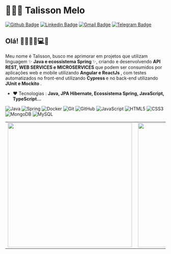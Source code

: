 # 👨🏾‍💻 Talisson Melo

[![Github Badge](https://img.shields.io/badge/-Github-000?style=flat-square&logo=Github&logoColor=white&link=https://github.com/TalissonMelo)](https://github.com/TalissonMelo)
[![Linkedin Badge](https://img.shields.io/badge/-LinkedIn-blue?style=flat-square&logo=Linkedin&logoColor=white&link=https://www.linkedin.com/in/talisson-rodrigues)](https://www.linkedin.com/in/talisson-rodrigues)
[![Gmail Badge](https://img.shields.io/badge/-Gmail-c14438?style=flat-square&logo=Gmail&logoColor=white&link=mailto:talissonmelorodrigues@gmail.com)](mailto:talissonmelorodrigues@gmail.com)
[![Telegram Badge](https://img.shields.io/badge/-Telegram-1ca0f1?style=flat-square&labelColor=1ca0f1&logo=telegram&logoColor=white&link=https://t.me/TalissonRodrigues)](https://t.me/TalissonRodrigues)

## Olá! 🤝👨🏽‍🎓💻😄 

Meu nome é Talisson, busco me aprimorar em projetos que utilizam linguagem ✨ <b> Java e ecossistema Spring </b> ✨, criando e desenvolvendo <b> API REST, WEB SERVICES e MICROSERVICES </b> que podem ser consumidos por aplicações web e mobile utilizando  <b> Angular e ReactJs </b>, com testes automatizados no front-end utilizando <b> Cypress </b> e no back-end utilizando <b> JUnit e Mockito </b> .
- :heart: Tecnologias : <b> Java, JPA Hibernate, Ecossistema Spring, JavaScript, TypeScript... </b>

![Java](https://img.shields.io/badge/-Java-007396?style=flat-square&logo=java)
![Spring](https://img.shields.io/badge/-Spring-6DB33F?style=flat-square&logo=spring&logoColor=white)
![Docker](https://img.shields.io/badge/-Docker-2496ED?style=flat-square&logo=docker&logoColor=white)
![Git](https://img.shields.io/badge/-Git-black?style=flat-square&logo=git)
![GitHub](https://img.shields.io/badge/-GitHub-181717?style=flat-square&logo=github)
![JavaScript](https://img.shields.io/badge/-JavaScript-black?style=flat-square&logo=javascript)
![HTML5](https://img.shields.io/badge/-HTML5-E34F26?style=flat-square&logo=html5&logoColor=white)
![CSS3](https://img.shields.io/badge/-CSS3-1572B6?style=flat-square&logo=css3)
![MongoDB](https://img.shields.io/badge/-MongoDB-black?style=flat-square&logo=mongodb)
![MySQL](https://img.shields.io/badge/-MySQL-4479A1?style=flat-square&logo=mysql&logoColor=white)

<center>
<table>
  <tr>
     <td><img width="390px" align="left" src="https://github-readme-stats.vercel.app/api?username=TalissonMelo&theme=dark&show_icons=truet&" /></td>
<td><img width="390px" align="left" src="https://github-readme-stats.vercel.app/api/top-langs/?username=TalissonMelo&hide=html&layout=compact&theme=dark" /></td>
  </tr>  
</table>
</center>
